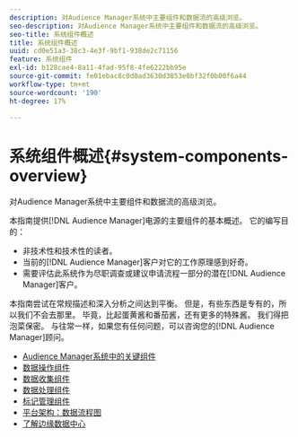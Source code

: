 ```yaml
---
description: 对Audience Manager系统中主要组件和数据流的高级浏览。
seo-description: 对Audience Manager系统中主要组件和数据流的高级浏览。
seo-title: 系统组件概述
title: 系统组件概述
uuid: cd0e51a3-38c3-4e3f-9bf1-938de2c71156
feature: 系统组件
exl-id: b128cae4-8a11-4fad-95f8-4fe6222bb95e
source-git-commit: fe01ebac8c0d0ad3630d3853e0bf32f0b00f6a44
workflow-type: tm+mt
source-wordcount: '190'
ht-degree: 17%

---
```


# 系统组件概述{#system-components-overview}

对Audience Manager系统中主要组件和数据流的高级浏览。

<!-- 

c_compintro.xml

 -->

本指南提供[!DNL Audience Manager]电源的主要组件的基本概述。 它的编写目的：

* 非技术性和技术性的读者。
* 当前的[!DNL Audience Manager]客户对它的工作原理感到好奇。
* 需要评估此系统作为尽职调查或建议申请流程一部分的潜在[!DNL Audience Manager]客户。

本指南尝试在常规描述和深入分析之间达到平衡。 但是，有些东西是专有的，所以我们不会去那里。 毕竟，比起蛋黄酱和番茄酱，还有更多的特殊酱。 我们得把泡菜保密。 与往常一样，如果您有任何问题，可以咨询您的[!DNL Audience Manager]顾问。

* [Audience Manager系统中的关键组件](/help/using/reference/system-components/components-stack.md)
* [数据操作组件](/help/using/reference/system-components/components-data-action.md)
* [数据收集组件](/help/using/reference/system-components/components-data-collection.md)
* [数据处理组件](/help/using/reference/system-components/components-data-processing.md)
* [标记管理组件](/help/using/reference/system-components/components-tag-management.md)
* [平台架构：数据流程图](/help/using/reference/system-components/components-platform-architecture.md)
* [了解边缘数据中心](/help/using/reference/system-components/components-edge.md)
